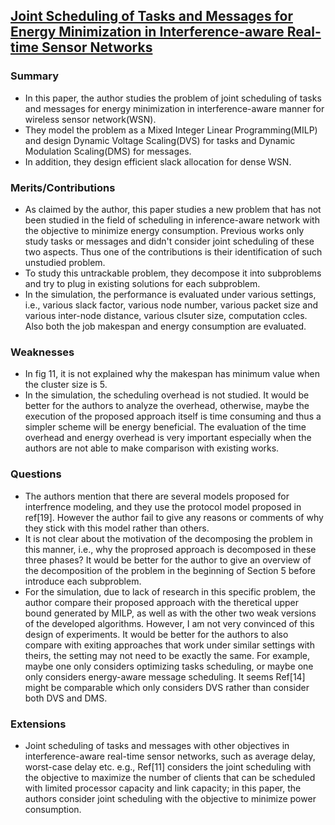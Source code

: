## [Joint Scheduling of Tasks and Messages for Energy Minimization in Interference-aware Real-time Sensor Networks](http://www.computer.org/csdl/trans/tm/preprint/06547140.pdf)


### Summary
<!--
- What is the problem that is addressed in the paper? 
- Which techniques are used to prove the results or obtain the performance evaluation? 
- What are the main results/findings? 
Please do not copy sentences from the paper (or abstract), use your own words to show your own preparation/understanding.
-->
- In this paper, the author studies the problem of joint scheduling of tasks and messages for energy minimization in interference-aware manner for wireless sensor network(WSN). 
- They model the problem as a Mixed Integer Linear Programming(MILP) and design Dynamic Voltage Scaling(DVS) for tasks and Dynamic Modulation Scaling(DMS) for messages. 
- In addition, they design efficient slack allocation for dense WSN.

### Merits/Contributions
<!--In this part, try to identify the strong points of the paper. 
- How does it contribute to the field? 
- Is there anything particularly attractive about the approach (e.g. strong analytical results or comprehensive experimental evaluation)? 
- Any commendable aspects about the methodology?-->
- As claimed by the author, this paper studies a new problem that has not been studied in the field of scheduling in inference-aware network with the objective to minimize energy consumption. Previous works only study tasks or messages and didn't consider joint scheduling of these two aspects. Thus one of the contributions is their identification of such unstudied problem.
- To study this untrackable problem, they decompose it into subproblems and try to plug in existing solutions for each subproblem. 
- In the simulation, the performance is evaluated under various settings, i.e., various slack factor, various node number, various packet size and various inter-node distance, various clsuter size, computation ccles. Also both the job makespan and energy consumption are evaluated. 

### Weaknesses
<!-- - What are the drawbacks of the approach adopted in the paper? 
- Any flaws in the technical content? 
- Problems with the simulation methodology? 
- Any exaggerated claims not supported by simulations or technical findings? 
- Are the comparisons made against other solutions proposed in the same area?-->
- In fig 11, it is not explained why the makespan has minimum value when the cluster size is 5. 
- In the simulation, the scheduling overhead is not studied. It would be better for the authors to analyze the overhead, otherwise, maybe the execution of the proposed approach itself is time consuming and thus a simpler scheme will be energy beneficial. The evaluation of the time overhead and energy overhead is very important especially when the authors are not able to make comparison with existing works.

### Questions
- The authors mention that there are several models proposed for interfrence modeling, and they use the protocol model proposed in ref[19]. However the author fail to give any reasons or comments of why they stick with this model rather than others. 
- It is not clear about the motivation of the decomposing the problem in this manner, i.e., why the proprosed approach is decomposed in these three phases? It would be better for the author to give an overview of the decomposition of the problem in the beginning of Section 5 before introduce each subproblem.
- For the simulation, due to lack of research in this specific problem, the author compare their proposed approach with the theretical upper bound generated by MILP, as well as with the other two weak versions of the developed algorithms. However, I am not very convinced of this design of experiments. It would be better for the authors to also compare with exiting approaches that work under similar settings with theirs, the setting may not need to be exactly the same. For example, maybe one only considers optimizing tasks scheduling, or maybe one only considers energy-aware message scheduling. It seems Ref[14] might be comparable which only considers DVS rather than consider both DVS and DMS. 



### Extensions
<!--- Any open and interesting research problems that you can identify after reading this paper? 
- Can you propose any extensions to this work? If so, how?-->
- Joint scheduling of tasks and messages with other objectives in interference-aware real-time sensor networks, such as average delay, worst-case delay etc. e.g., Ref[11] considers the joint scheduling with the objective to maximize the number of clients that can be scheduled with limited processor capacity and link capacity; in this paper, the authors consider joint scheduling with the objective to minimize power consumption.
